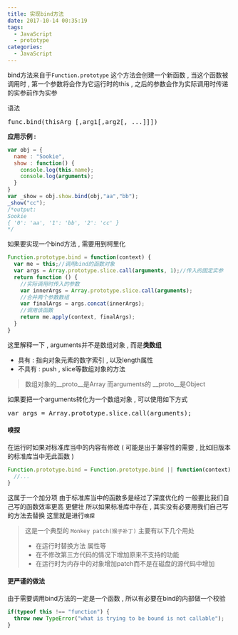 ```yaml
---
title: 实现bind方法
date: 2017-10-14 00:35:19
tags: 
  - JavaScript
  - prototype
categories: 
  - JavaScript
---
```



bind方法来自于`Function.prototype`
这个方法会创建一个新函数 , 当这个函数被调用时 , 第一个参数将会作为它运行时的this , 之后的参数会作为实际调用时传递的实参前作为实参
<!-- more -->
语法
<pre>
func.bind(thisArg [,arg1[,arg2[, ...]]])
</pre>
**应用示例 :** 
```javascript
var obj = {
  name : "Sookie",
  show : function() {
    console.log(this.name);
    console.log(arguments);
  }
}
var _show = obj.show.bind(obj,"aa","bb");
_show("cc");
/*output:
Sookie
{ '0': 'aa', '1': 'bb', '2': 'cc' }
*/
```
如果要实现一个bind方法 , 需要用到柯里化
```javascript
Function.prototype.bind = function(context) {
  var me = this;//调用bind的函数对象
  var args = Array.prototype.slice.call(arguments, 1);//传入的固定实参
  return function () {
    //实际调用时传入的参数
    var innerArgs = Array.prototype.slice.call(arguments);
    //合并两个参数数组
    var finalArgs = args.concat(innerArgs);
    //调用该函数
    return me.apply(context, finalArgs);
  }
}
```
这里解释一下 , arguments并不是数组对象 , 而是**类数组**
+ 具有 : 指向对象元素的数字索引 , 以及length属性
+ 不具有 : push , slice等数组对象的方法

> 数组对象的\_\_proto\_\_是Array
而arguments的 \_\_proto\_\_是Object

如果要把一个arguments转化为一个数组对象 , 可以使用如下方式
<pre>
var args = Array.prototype.slice.call(arguments);
</pre>

#### 嗅探
在运行时如果对标准库当中的内容有修改
( 可能是出于兼容性的需要 , 比如旧版本的标准库当中无此函数 )
```javascript
Function.prototype.bind = Function.prototype.bind || function(context) {
  //...
}
```
这属于一个加分项
由于标准库当中的函数多是经过了深度优化的
一般要比我们自己写的函数效率更高 更健壮
所以如果标准库中存在 , 其实没有必要用我们自己写的方法去替换
这里就是进行`嗅探`
> 这是一个典型的 `Monkey patch(猴子补丁)`
> 主要有以下几个用处
> + 在运行时替换方法 属性等
> + 在不修改第三方代码的情况下增加原来不支持的功能
> + 在运行时为内存中的对象增加patch而不是在磁盘的源代码中增加

#### 更严谨的做法
由于需要调用bind方法的一定是一个函数 , 所以有必要在bind的内部做一个校验
```javascript
if(typeof this !== "function") {
  throw new TypeError("what is trying to be bound is not callable");
}
```

